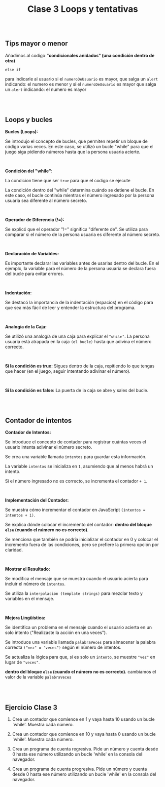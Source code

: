 <h1 align="center"> Clase 3 Loops y tentativas</h1>

<br>
<br>

## Tips mayor o menor

Añadimos al codigo **"condicionales anidados" (una condición dentro de otra)** 

`else if`

para indicarle al usuario si el `numeroDeUsuario` es mayor, que salga un `alert` indicando: el numero es menor y si el `numeroDeUsuario` es mayor que salga un `alert` indicando: el numero es mayor

<br>
<br>

## Loops y bucles

**Bucles (Loops):** 

Se introdujo el concepto de bucles, que permiten repetir un bloque de código varias veces. En este caso, se utilizó un bucle "while" para que el juego siga pidiendo números hasta que la persona usuaria acierte.

<br>

**Condición del "while":**

La condicion tiene que ser `true` para que el codigo se ejecute

La condición dentro del "while" determina cuándo se detiene el bucle. En este caso, el bucle continúa mientras el número ingresado por la persona usuaria sea diferente al número secreto.

<br>

**Operador de Diferencia (!=):**

Se explicó que el operador "!=" significa "diferente de". Se utiliza para comparar si el número de la persona usuaria es diferente al número secreto.

<br>

**Declaración de Variables:** 

Es importante declarar las variables antes de usarlas dentro del bucle. En el ejemplo, la variable para el número de la persona usuaria se declara fuera del bucle para evitar errores.

<br>

**Indentación:** 

Se destacó la importancia de la indentación (espacios) en el código para que sea más fácil de leer y entender la estructura del programa.

<br>

**Analogía de la Caja:** 

Se utilizó una analogía de una caja para explicar el `"while"`. La persona usuaria está atrapada en la caja `(el bucle)` hasta que adivina el número correcto.

<br>

**Si la condición es true:** Sigues dentro de la caja, repitiendo lo que tengas que hacer (en el juego, seguir intentando adivinar el número).

<br>

**Si la condición es false:** La puerta de la caja se abre y sales del bucle.

<br>
<br>

## Contador de intentos

**Contador de Intentos:**

Se introduce el concepto de contador para registrar cuántas veces el usuario intenta adivinar el número secreto.

Se crea una variable llamada `intentos` para guardar esta información.

La variable `intentos` se inicializa en `1`, asumiendo que al menos habrá un intento.

Si el número ingresado no es correcto, se incrementa el contador `+ 1`.

<br>

**Implementación del Contador:**

Se muestra cómo incrementar el contador en JavaScript `(intentos = intentos + 1)`.

Se explica dónde colocar el incremento del contador: **dentro del bloque `else` (cuando el número no es correcto).**

Se menciona que también se podría inicializar el contador en 0 y colocar el incremento fuera de las condiciones, pero se prefiere la primera opción por claridad.

<br>

**Mostrar el Resultado:**

Se modifica el mensaje que se muestra cuando el usuario acierta para incluir el número de `intentos`.

Se utiliza la `interpolación (template strings)` para mezclar texto y variables en el mensaje.

<br>

**Mejora Lingüística:**

Se identifica un problema en el mensaje cuando el usuario acierta en un solo intento ("Realizaste la acción en una veces").

Se introduce una variable llamada `palabraVeces` para almacenar la palabra correcta `("vez" o "veces")` según el número de intentos.

Se actualiza la lógica para que, si es solo un `intento`, se muestre `"vez"` en lugar de `"veces"`.

**dentro del bloque `else` (cuando el número no es correcto).** cambiamos el valor de la variable `palabraVeces`

<br>
<br>

## Ejercicio Clase 3

1. Crea un contador que comience en 1 y vaya hasta 10 usando un bucle 'while'. Muestra cada número.

2. Crea un contador que comience en 10 y vaya hasta 0 usando un bucle 'while'. Muestra cada número.

3. Crea un programa de cuenta regresiva. Pide un número y cuenta desde 0 hasta ese número utilizando un bucle 'while' en la consola del navegador.

4. Crea un programa de cuenta progresiva. Pide un número y cuenta desde 0 hasta ese número utilizando un bucle 'while' en la consola del navegador.


